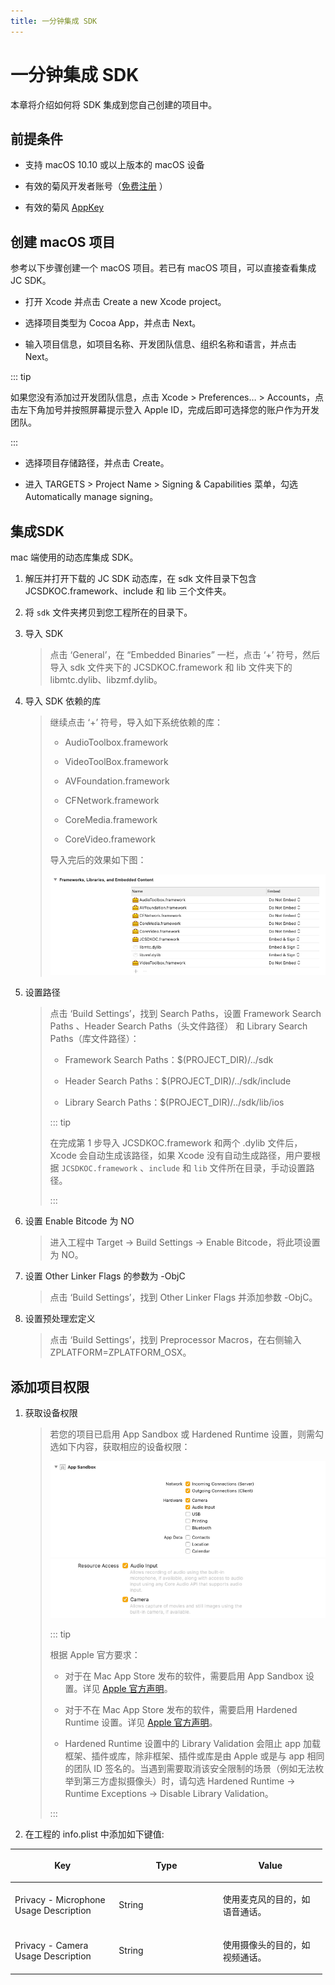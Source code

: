 ```yaml
---
title: 一分钟集成 SDK
---
```

# 一分钟集成 SDK

本章将介绍如何将 SDK 集成到您自己创建的项目中。

## 前提条件

- 支持 macOS 10.10 或以上版本的 macOS 设备

- 有效的菊风开发者账号（[免费注册](http://developer.juphoon.com/signup) ）

- 有效的菊风 [AppKey](https://developer.juphoon.com/cn/document/V2.1/create-application.php)

## 创建 macOS 项目

参考以下步骤创建一个 macOS 项目。若已有 macOS 项目，可以直接查看集成 JC SDK。

- 打开 Xcode 并点击 Create a new Xcode project。

- 选择项目类型为 Cocoa App，并点击 Next。

- 输入项目信息，如项目名称、开发团队信息、组织名称和语言，并点击 Next。

::: tip

如果您没有添加过开发团队信息，点击 Xcode \> Preferences… \> Accounts，点击左下角加号并按照屏幕提示登入
Apple ID，完成后即可选择您的账户作为开发团队。

:::

- 选择项目存储路径，并点击 Create。

- 进入 TARGETS \> Project Name \> Signing & Capabilities 菜单，勾选
    Automatically manage signing。

## 集成SDK

mac 端使用的动态库集成 SDK。

1. 解压并打开下载的 JC SDK 动态库，在 sdk 文件目录下包含 JCSDKOC.framework、include 和 lib
    三个文件夹。

2. 将 `sdk` 文件夹拷贝到您工程所在的目录下。

3. 导入 SDK

    >
    >
    >
    >
    > 点击 ‘General’，在 “Embedded Binaries” 一栏，点击 ‘+’ 符号，然后导入 sdk 文件夹下的
    > JCSDKOC.framework 和 lib 文件夹下的 libmtc.dylib、libzmf.dylib。
    >
    >

4. 导入 SDK 依赖的库

    >
    >
    >
    >
    > 继续点击 ‘+’ 符号，导入如下系统依赖的库：
    >
    >   - AudioToolbox.framework
    >
    >   - VideoToolBox.framework
    >
    >   - AVFoundation.framework
    >
    >   - CFNetwork.framework
    >
    >   - CoreMedia.framework
    >
    >   - CoreVideo.framework
    >
    > 导入完后的效果如下图：
    >
    > ![../../../../\_images/macdyliblist.png](../../../../_images/macdyliblist.png)
    >
    >

5. 设置路径

    >
    >
    >
    >
    > 点击 ‘Build Settings’，找到 Search Paths，设置 Framework Search Paths
    > 、Header Search Paths（头文件路径） 和 Library Search Paths（库文件路径）：
    >
    >   - Framework Search Paths：$(PROJECT\_DIR)/../sdk
    >
    >   - Header Search Paths：$(PROJECT\_DIR)/../sdk/include
    >
    >   - Library Search Paths：$(PROJECT\_DIR)/../sdk/lib/ios
    >
    > ::: tip
    >
    >
    >
    > 在完成第 1 步导入 JCSDKOC.framework 和两个 .dylib 文件后，Xcode 会自动生成该路径，如果
    > Xcode 没有自动生成路径，用户要根据 `JCSDKOC.framework` 、`include` 和 `lib`
    > 文件所在目录，手动设置路径。
    >
    > :::
    >
    >

6. 设置 Enable Bitcode 为 NO

    >
    >
    >
    >
    > 进入工程中 Target -\> Build Settings -\> Enable Bitcode，将此项设置为 NO。
    >
    >

7. 设置 Other Linker Flags 的参数为 -ObjC

    >
    >
    >
    >
    > 点击 ‘Build Settings’，找到 Other Linker Flags 并添加参数 -ObjC。
    >
    >

8. 设置预处理宏定义

    >
    >
    >
    >
    > 点击 ‘Build Settings’，找到 Preprocessor Macros，在右侧输入
    > ZPLATFORM=ZPLATFORM\_OSX。
    >
    >

## 添加项目权限

1. 获取设备权限

    >
    >
    >
    >
    > 若您的项目已启用 App Sandbox 或 Hardened Runtime 设置，则需勾选如下内容，获取相应的设备权限：
    >
    > ![../../../../\_images/sandboxset.png](../../../../_images/sandboxset.png)
    > ![../../../../\_images/hardrunset.png](../../../../_images/hardrunset.png)
    >
    > ::: tip
    >
    >
    >
    > 根据 Apple 官方要求：
    >
    >   - 对于在 Mac App Store 发布的软件，需要启用 App Sandbox 设置。详见 [Apple
    >     官方声明](https://developer.apple.com/app-sandboxing/)。
    >
    >   - 对于不在 Mac App Store 发布的软件，需要启用 Hardened Runtime 设置。详见 [Apple
    >     官方声明](https://developer.apple.com/news/?id=09032019a)。
    >
    >   - Hardened Runtime 设置中的 Library Validation 会阻止 app
    >     加载框架、插件或库，除非框架、插件或库是由 Apple 或是与
    >     app 相同的团队 ID 签名的。当遇到需要取消该安全限制的场景（例如无法枚举到第三方虚拟摄像头）时，请勾选
    >     Hardened Runtime -\> Runtime Exceptions -\> Disable Library
    >     Validation。
    >
    > :::
    >
    >

2. 在工程的 info.plist 中添加如下键值:

<table style="width:99%;">
<colgroup>
<col style="width: 33%" />
<col style="width: 33%" />
<col style="width: 33%" />
</colgroup>
<thead>
<tr class="header">
<th><p>Key</p></th>
<th><p>Type</p></th>
<th><p>Value</p></th>
</tr>
</thead>
<tbody>
<tr class="odd">
<td><p>Privacy - Microphone Usage Description</p></td>
<td><p>String</p></td>
<td><p>使用麦克风的目的，如语音通话。</p></td>
</tr>
<tr class="even">
<td><p>Privacy - Camera Usage Description</p></td>
<td><p>String</p></td>
<td><p>使用摄像头的目的，如视频通话。</p></td>
</tr>
</tbody>
</table>
